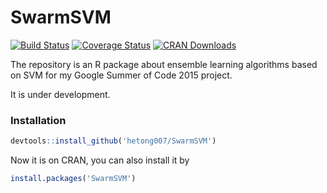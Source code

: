 # SwarmSVM

[![Build Status](https://travis-ci.org/hetong007/SwarmSVM.png)](https://travis-ci.org/hetong007/SwarmSVM)
[![Coverage Status](https://coveralls.io/repos/hetong007/SwarmSVM/badge.svg?branch=master&service=github)](https://coveralls.io/github/hetong007/SwarmSVM?branch=master)
[![CRAN Downloads](http://cranlogs.r-pkg.org/badges/SwarmSVM)](https://cran.r-project.org/package=SwarmSVM)

The repository is an R package about ensemble learning algorithms based on SVM for my Google Summer of Code 2015 project.

It is under development.

### Installation

```r
devtools::install_github('hetong007/SwarmSVM')
```

Now it is on CRAN, you can also install it by

```r
install.packages('SwarmSVM')
```

